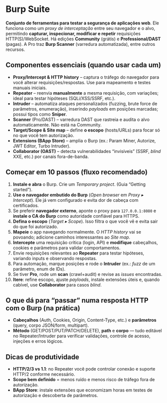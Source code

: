 # Burp Suite

**Conjunto de ferramentas para testar a segurança de aplicações web**. Ele funciona como um *proxy de interceptação* entre seu navegador e o alvo, permitindo **capturar, inspecionar, modificar e repetir** requisições HTTP(S)/WebSocket. Há edições **Community** (grátis) e **Professional/DAST** (pagas). A Pro traz **Burp Scanner** (varredura automatizada), entre outros recursos.

## Componentes essenciais (quando usar cada um)

* **Proxy/Intercept & HTTP history** – captura o tráfego do navegador para você alterar requisições/respostas. Use para mapeamento e testes manuais iniciais. 
* **Repeater** – reenvia **manualmente** a mesma requisição, com variações; ideal para testar hipóteses (SQLi/XSS/SSRF, etc.). 
* **Intruder** – automatiza ataques personalizados (fuzzing, brute force de parâmetros, enumeração), inserindo *payloads* em posições marcadas; possui tipos como **Sniper**. 
* **Scanner** (Pro/DAST) – varredura DAST que rastreia e audita o alvo automaticamente. Não está na Community. 
* **Target/Scope & Site map** – define **o escopo** (hosts/URLs) para focar só no que você tem autorização. 
* **Extensions (BApp Store)** – amplia o Burp (ex.: Param Miner, Autorize, JWT Editor, Turbo Intruder). 
* **Collaborator (OAST)** – detecta vulnerabilidades “invisíveis” (SSRF, *blind* XXE, etc.) por canais fora-de-banda. 

## Começar em 10 passos (fluxo recomendado)

1. **Instale e abra** o Burp. Crie um *Temporary project*. (Guia “Getting started”). 
2. **Use o navegador embutido do Burp** (*Open browser* em *Proxy ▸ Intercept*). Ele já vem configurado e evita dor de cabeça com certificados. 
3. Se preferir **navegador externo**, aponte o proxy para `127.0.0.1:8080` e **instale o CA do Burp** como autoridade confiável para HTTPS. 
4. **Defina o escopo** (*Target ▸ Scope*). Isso filtra o que você vê e evita sair do que foi autorizado. 
5. **Mapeie** o app navegando normalmente. O *HTTP history* vai se povoando; adicione caminhos interessantes ao *Site map*. 
6. **Intercepte** uma requisição crítica (login, API) e **modifique** cabeçalhos, cookies e parâmetros para validar comportamentos. 
7. Envie requisições relevantes ao **Repeater** para testar hipóteses, variando inputs e observando respostas. 
8. Para automação, marque posições e rode o **Intruder** (ex.: *fuzz* de um parâmetro, enum de IDs). 
9. Se tiver **Pro**, rode um **scan** (crawl+audit) e revise as *issues* encontradas. 
10. **Itere**: refine escopo, ajuste *payloads*, instale extensões úteis e, quando cabível, use **Collaborator** para casos *blind*. 

## O que dá para “passar” numa resposta HTTP com o Burp (na prática)

* **Cabeçalhos** (Auth, Cookies, Origin, Content-Type, etc.) e **parâmetros** (query, corpo JSON/form, multipart).
* **Método** (GET/POST/PUT/PATCH/DELETE), **path** e **corpo** — tudo editável no Repeater/Intruder para verificar validações, controle de acesso, injeções e erros lógicos. 

## Dicas de produtividade

* **HTTP/2/3 vs 1.1**: no Repeater você pode controlar conexão e suporte HTTP/2 conforme necessário. 
* **Scope bem definido** = menos ruído e menos risco de tráfego fora de autorização. 
* **BApp Store**: instale extensões que economizam horas em testes de autorização e descoberta de parâmetros.

